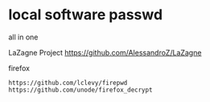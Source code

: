 # local software passwd

all in one

LaZagne Project   https://github.com/AlessandroZ/LaZagne 



firefox

```
https://github.com/lclevy/firepwd
https://github.com/unode/firefox_decrypt
```

